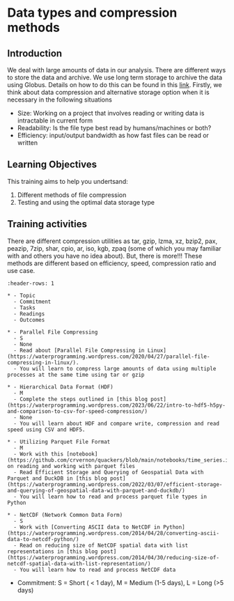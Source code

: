 # Data types and compression methods

## Introduction

We deal with large amounts of data in our analysis. There are different ways to store the data and archive. We use long term storage to archive the data using Globus. Details on how to do this can be found in this [link](https://reedgroup.github.io/GraduateStudentResources/LongTermStorage.html). Firstly, we think about data compression and alternative storage option when it is necessary in the following situations 

- Size: Working on a project that involves reading or writing data is intractable in current form
- Readability: Is the file type best read by humans/machines or both?
- Efficiency: input/output bandwidth as how fast files can be read or written 

## Learning Objectives

This training aims to help you undertsand:
1. Different methods of file compression
2. Testing and using the optimal data storage type

## Training activities

There are different compression utilities as tar, gzip, lzma, xz, bzip2, pax, peazip, 7zip, shar, cpio, ar, iso, kgb, zpaq (some of which you may familiar with and others you have no idea about). But, there is more!!! These methods are different based on efficiency, speed, compression ratio and use case. 

```{list-table} Data compression techniques
:header-rows: 1

* - Topic
  - Commitment
  - Tasks
  - Readings
  - Outcomes

* - Parallel File Compressing
  - S
  - None
  - Read about [Parallel File Compressing in Linux](https://waterprogramming.wordpress.com/2020/04/27/parallel-file-compressing-in-linux/).
  - You will learn to compress large amounts of data using multiple processes at the same time using tar or gzip 

* - Hierarchical Data Format (HDF)
  - M
  - Complete the steps outlined in [this blog post](https://waterprogramming.wordpress.com/2023/06/22/intro-to-hdf5-h5py-and-comparison-to-csv-for-speed-compression/)
  - None
  - You will learn about HDF and compare write, compression and read speed using CSV and HDF5.

* - Utilizing Parquet File Format
  - M
  - Work with this [notebook](https://github.com/crvernon/quackers/blob/main/notebooks/time_series.ipynb) on reading and working with parquet files
  - Read Efficient Storage and Querying of Geospatial Data with Parquet and DuckDB in [this blog post](https://waterprogramming.wordpress.com/2022/03/07/efficient-storage-and-querying-of-geospatial-data-with-parquet-and-duckdb/)
  - You will learn how to read and process parquet file types in Python 

* - NetCDF (Network Common Data Form)
  - S
  - Work with [Converting ASCII data to NetCDF in Python](https://waterprogramming.wordpress.com/2014/04/28/converting-ascii-data-to-netcdf-python/)
  - Read on reducing size of NetCDF spatial data with list representations in [this blog post](https://waterprogramming.wordpress.com/2014/04/30/reducing-size-of-netcdf-spatial-data-with-list-representation/)
  - You will learn how to read and process NetCDF data

```

* Commitment: S = Short ( < 1 day), M = Medium (1-5 days), L = Long (>5 days)